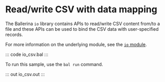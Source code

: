 # Read/write CSV with data mapping

The Ballerina `io` library contains APIs to read/write CSV content from/to a file and these APIs can be used to bind the CSV data with user-specified records.

For more information on the underlying module, see the [`io` module](https://lib.ballerina.io/ballerina/io/latest/).

::: code io_csv.bal :::

To run this sample, use the `bal run` command.

::: out io_csv.out :::
